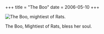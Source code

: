 +++
title = "The Boo"
date = 2006-05-10
+++

![The Boo, mightiest of Rats.](http://www.aphoenix.ca/photoblog/photos/TheBoo.jpg)

The Boo, Mightiest of Rats, bless her soul.
